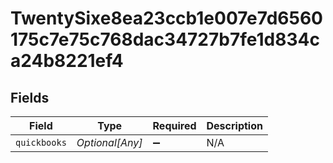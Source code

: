 # TwentySixe8ea23ccb1e007e7d6560175c7e75c768dac34727b7fe1d834ca24b8221ef4


## Fields

| Field              | Type               | Required           | Description        |
| ------------------ | ------------------ | ------------------ | ------------------ |
| `quickbooks`       | *Optional[Any]*    | :heavy_minus_sign: | N/A                |